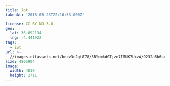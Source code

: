 ```yaml
---
title: Iot
takenAt: '2018-05-23T22:10:53.000Z'

license: CC BY-ND 3.0
geo:
  lat: 36.692134
  lng: -4.441922
tags:
  - iot
url: >-
  //images.ctfassets.net/bncv3c2gt878/3BYemkdGTjzn7IMUK7UxzA/9232a5b6a44ec4394901835133677a55/iot_41407730335_o
size: 4805904
image:
  width: 4819
  height: 2711
---
```

